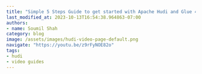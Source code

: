 ```yaml
---
title: "Simple 5 Steps Guide to get started with Apache Hudi and Glue 4.0 and query the data using Athena"
last_modified_at: 2023-10-13T16:54:38.964863-07:00
authors:
- name: Soumil Shah
category: blog
image: /assets/images/hudi-video-page-default.png
navigate: "https://youtu.be/z9rFyNOE82o"
tags:
- hudi
- video guides
---
```

